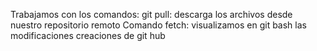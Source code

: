 Trabajamos con los comandos:
git pull:
descarga los archivos desde nuestro repositorio remoto
Comando fetch:
visualizamos en git bash las modificaciones creaciones de git hub
